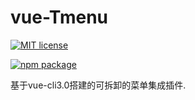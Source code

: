 # vue-Tmenu
[![MIT license](https://img.shields.io/dub/l/vibe-d.svg)](https://github.com/t496971418/vue-Tmenu/blob/master/LICENSE)

[![npm package](https://img.shields.io/npm/v/vue-tmenu/next.svg?style=flat-square)](https://www.npmjs.com/package/vue-tmenu)

基于vue-cli3.0搭建的可拆卸的菜单集成插件.
